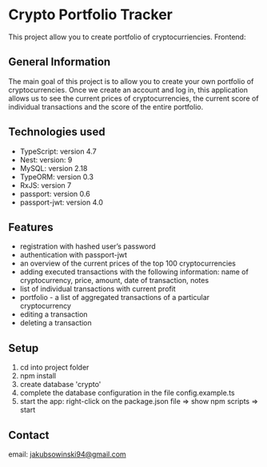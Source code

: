 # Crypto Portfolio Tracker 
This project allow you to create portfolio of cryptocurriencies. Frontend: 

## General Information
The main goal of this project is to allow you to create your own portfolio of cryptocurrencies. Once we create an account and log in, this application allows us to see the current prices of cryptocurrencies, the current score of individual transactions and the score of the entire portfolio.

## Technologies used
- TypeScript: version 4.7
- Nest: version: 9
- MySQL: version 2.18
- TypeORM: version 0.3
- RxJS: version 7
- passport: version 0.6
- passport-jwt: version 4.0

## Features
- registration with hashed user’s password
- authentication with passport-jwt
- an overview of the current prices of the top 100 cryptocurrencies
- adding executed transactions with the following information: name of cryptocurrency, price, amount, date of transaction, notes
- list of individual transactions with current profit 
- portfolio - a list of aggregated transactions of a particular cryptocurrency
- editing a transaction 
- deleting a transaction

## Setup
1) cd into project folder 
2) npm install
3) create database 'crypto'
4) complete the database configuration in the file config.example.ts
5) start the app: right-click on the package.json file => show npm scripts => start

## Contact
email: jakubsowinski94@gmail.com

